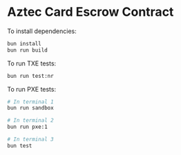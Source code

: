 # Aztec Card Escrow Contract

To install dependencies:

```bash
bun install
bun run build
```

To run TXE tests:
```bash
bun run test:nr
```

To run PXE tests:

```bash
# In terminal 1
bun run sandbox

# In terminal 2
bun run pxe:1

# In terminal 3
bun test
```



